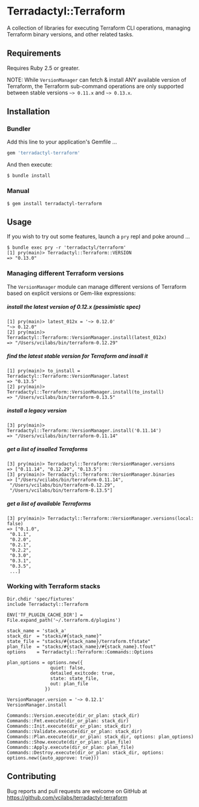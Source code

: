 # Terradactyl::Terraform

A collection of libraries for executing Terraform CLI operations, managing Terraform binary versions, and other related tasks.

## Requirements

Requires Ruby 2.5 or greater.

NOTE: While `VersionManager` can fetch & install ANY available version of Terraform, the Terraform sub-command operations are only supported between stable versions `~> 0.11.x` and `~> 0.13.x`.

## Installation

### Bundler

Add this line to your application's Gemfile ...

```ruby
gem 'terradactyl-terraform'
```

And then execute:

    $ bundle install

### Manual

    $ gem install terradactyl-terraform

## Usage

If you wish to try out some features, launch a `pry` repl and poke around ...

    $ bundle exec pry -r 'terradactyl/terraform'
    [1] pry(main)> Terradactyl::Terraform::VERSION
    => "0.13.0"

### Managing  different Terraform versions

The `VersionManager` module can manage different versions of Terraform based on explicit versions or Gem-like expressions:

##### install the latest version of 0.12.x (pessimistic spec)
    [1] pry(main)> latest_012x = '~> 0.12.0'
    "~> 0.12.0"
    [2] pry(main)> Terradactyl::Terraform::VersionManager.install(latest_012x)
    => "/Users/vcilabs/bin/terraform-0.12.29"

##### find the latest stable version for Terraform and insall it
    [1] pry(main)> to_install = Terradactyl::Terraform::VersionManager.latest
    => "0.13.5"
    [2] pry(main)> Terradactyl::Terraform::VersionManager.install(to_install)
    => "/Users/vcilabs/bin/terraform-0.13.5"

##### install a legacy version
    [3] pry(main)> Terradactyl::Terraform::VersionManager.install('0.11.14')
    => "/Users/vcilabs/bin/terraform-0.11.14"

##### get a list of insalled Terraforms
    [3] pry(main)> Terradactyl::Terraform::VersionManager.versions
    => ["0.11.14", "0.12.29", "0.13.5"]
    [3] pry(main)> Terradactyl::Terraform::VersionManager.binaries
    => ["/Users/vcilabs/bin/terraform-0.11.14",
     "/Users/vcilabs/bin/terraform-0.12.29",
     "/Users/vcilabs/bin/terraform-0.13.5"]

##### get a list of available Terraforms
    [3] pry(main)> Terradactyl::Terraform::VersionManager.versions(local: false)
    => ["0.1.0",
     "0.1.1",
     "0.2.0",
     "0.2.1",
     "0.2.2",
     "0.3.0",
     "0.3.1",
     "0.3.5",
     ...]

### Working with Terraform stacks

    Dir.chdir 'spec/fixtures'
    include Terradactyl::Terraform

    ENV['TF_PLUGIN_CACHE_DIR'] = File.expand_path('~/.terraform.d/plugins')

    stack_name = 'stack_a'
    stack_dir  = "stacks/#{stack_name}"
    state_file = "stacks/#{stack_name}/terraform.tfstate"
    plan_file  = "stacks/#{stack_name}/#{stack_name}.tfout"
    options    = Terradactyl::Terraform::Commands::Options

    plan_options = options.new({
                    quiet: false,
                    detailed_exitcode: true,
                    state: state_file,
                    out: plan_file
                  })

    VersionManager.version = '~> 0.12.1'
    VersionManager.install

    Commands::Version.execute(dir_or_plan: stack_dir)
    Commands::Fmt.execute(dir_or_plan: stack_dir)
    Commands::Init.execute(dir_or_plan: stack_dir)
    Commands::Validate.execute(dir_or_plan: stack_dir)
    Commands::Plan.execute(dir_or_plan: stack_dir, options: plan_options)
    Commands::Show.execute(dir_or_plan: plan_file)
    Commands::Apply.execute(dir_or_plan: plan_file)
    Commands::Destroy.execute(dir_or_plan: stack_dir, options: options.new({auto_approve: true}))

## Contributing

Bug reports and pull requests are welcome on GitHub at https://github.com/vcilabs/terradactyl-terraform
